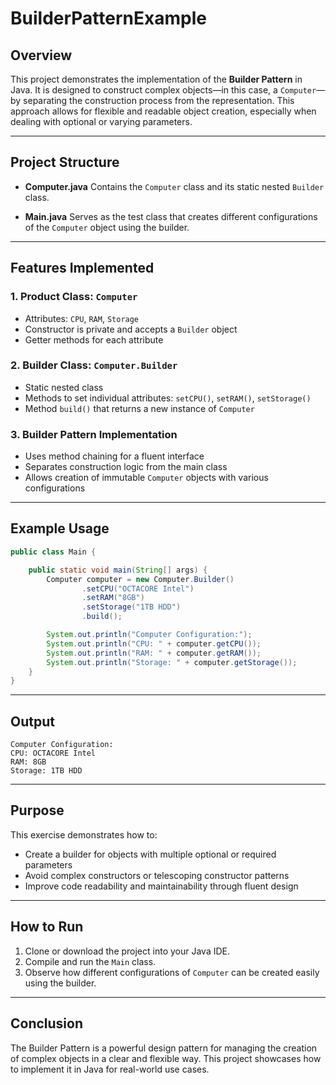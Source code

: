 # BuilderPatternExample

## Overview

This project demonstrates the implementation of the **Builder Pattern** in Java. It is designed to construct complex objects—in this case, a `Computer`—by separating the construction process from the representation. This approach allows for flexible and readable object creation, especially when dealing with optional or varying parameters.

---

## Project Structure

* **Computer.java**
  Contains the `Computer` class and its static nested `Builder` class.

* **Main.java**
  Serves as the test class that creates different configurations of the `Computer` object using the builder.

---

## Features Implemented

### 1. Product Class: `Computer`

* Attributes: `CPU`, `RAM`, `Storage`
* Constructor is private and accepts a `Builder` object
* Getter methods for each attribute

### 2. Builder Class: `Computer.Builder`

* Static nested class
* Methods to set individual attributes: `setCPU()`, `setRAM()`, `setStorage()`
* Method `build()` that returns a new instance of `Computer`

### 3. Builder Pattern Implementation

* Uses method chaining for a fluent interface
* Separates construction logic from the main class
* Allows creation of immutable `Computer` objects with various configurations

---

## Example Usage

```java
public class Main {

    public static void main(String[] args) {
        Computer computer = new Computer.Builder()
                .setCPU("OCTACORE Intel")
                .setRAM("8GB")
                .setStorage("1TB HDD")
                .build();

        System.out.println("Computer Configuration:");
        System.out.println("CPU: " + computer.getCPU());
        System.out.println("RAM: " + computer.getRAM());
        System.out.println("Storage: " + computer.getStorage());
    }
}
```

---

## Output

```
Computer Configuration:
CPU: OCTACORE Intel
RAM: 8GB
Storage: 1TB HDD
```

---

## Purpose

This exercise demonstrates how to:

* Create a builder for objects with multiple optional or required parameters
* Avoid complex constructors or telescoping constructor patterns
* Improve code readability and maintainability through fluent design

---

## How to Run

1. Clone or download the project into your Java IDE.
2. Compile and run the `Main` class.
3. Observe how different configurations of `Computer` can be created easily using the builder.

---

## Conclusion

The Builder Pattern is a powerful design pattern for managing the creation of complex objects in a clear and flexible way. This project showcases how to implement it in Java for real-world use cases.
